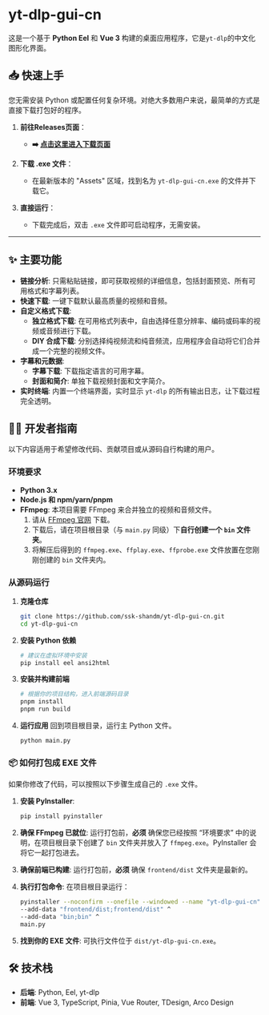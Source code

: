 # yt-dlp-gui-cn

这是一个基于 **Python Eel** 和 **Vue 3** 构建的桌面应用程序，它是`yt-dlp`的中文化图形化界面。

## 📥 快速上手 

您无需安装 Python 或配置任何复杂环境。对绝大多数用户来说，最简单的方式是直接下载打包好的程序。

1.  **前往Releases页面**：
    * **➡️ [点击这里进入下载页面](https://github.com/ssk-shandm/yt-dlp-gui-cn/releases)**

2.  **下载 .exe 文件**：
    * 在最新版本的 "Assets" 区域，找到名为 `yt-dlp-gui-cn.exe` 的文件并下载它。

3.  **直接运行**：
    * 下载完成后，双击 `.exe` 文件即可启动程序，无需安装。

---

## ✨ 主要功能

-   **链接分析**: 只需粘贴链接，即可获取视频的详细信息，包括封面预览、所有可用格式和字幕列表。
-   **快速下载**: 一键下载默认最高质量的视频和音频。
-   **自定义格式下载**:
    -   **独立格式下载**: 在可用格式列表中，自由选择任意分辨率、编码或码率的视频或音频进行下载。
    -   **DIY 合成下载**: 分别选择纯视频流和纯音频流，应用程序会自动将它们合并成一个完整的视频文件。
-   **字幕和元数据**:
    -   **字幕下载**: 下载指定语言的可用字幕。
    -   **封面和简介**: 单独下载视频封面和文字简介。
-   **实时终端**: 内置一个终端界面，实时显示 `yt-dlp` 的所有输出日志，让下载过程完全透明。

## 👨‍💻 开发者指南

以下内容适用于希望修改代码、贡献项目或从源码自行构建的用户。

### 环境要求

-   **Python 3.x**
-   **Node.js 和 npm/yarn/pnpm**
-   **FFmpeg**: 本项目需要 FFmpeg 来合并独立的视频和音频文件。
    1.  请从 [FFmpeg 官网](https://ffmpeg.org/download.html) 下载。
    2.  下载后，请在项目根目录（与 `main.py` 同级）下**自行创建一个 `bin` 文件夹**。
    3.  将解压后得到的 `ffmpeg.exe`、`ffplay.exe`、`ffprobe.exe` 文件放置在您刚刚创建的 `bin` 文件夹内。

### 从源码运行

1.  **克隆仓库**
    ```bash
    git clone https://github.com/ssk-shandm/yt-dlp-gui-cn.git
    cd yt-dlp-gui-cn
    ```

2.  **安装 Python 依赖**
    ```bash
    # 建议在虚拟环境中安装
    pip install eel ansi2html
    ```

3.  **安装并构建前端**
    ```bash
    # 根据你的项目结构，进入前端源码目录
    pnpm install
    pnpm run build
    ```

4.  **运行应用**
    回到项目根目录，运行主 Python 文件。
    ```bash
    python main.py
    ```

### 📦 如何打包成 EXE 文件

如果你修改了代码，可以按照以下步骤生成自己的 `.exe` 文件。

1.  **安装 PyInstaller**:
    ```bash
    pip install pyinstaller
    ```

2.  **确保 FFmpeg 已就位**: 运行打包前，**必须** 确保您已经按照 “环境要求” 中的说明，在项目根目录下创建了 `bin` 文件夹并放入了 `ffmpeg.exe`。PyInstaller 会将它一起打包进去。

3.  **确保前端已构建**: 运行打包前，**必须** 确保 `frontend/dist` 文件夹是最新的。

4.  **执行打包命令**: 在项目根目录运行：
    ```bash
    pyinstaller --noconfirm --onefile --windowed --name "yt-dlp-gui-cn" ^
    --add-data "frontend/dist;frontend/dist" ^
    --add-data "bin;bin" ^
    main.py
    ```

5.  **找到你的 EXE 文件**: 可执行文件位于 `dist/yt-dlp-gui-cn.exe`。

## 🛠️ 技术栈

-   **后端**: Python, Eel, yt-dlp
-   **前端**: Vue 3, TypeScript, Pinia, Vue Router, TDesign, Arco Design